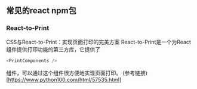 
## 常见的react npm包

### React-to-Print

CSS与React-to-Print：实现页面打印的完美方案
React-to-Print是一个为React组件提供打印功能的第三方库，它提供了

``` js
<PrintComponents /> 
```
 组件，可以通过这个组件很方便地实现页面打印。
(参考链接)[https://www.python100.com/html/57535.html]
